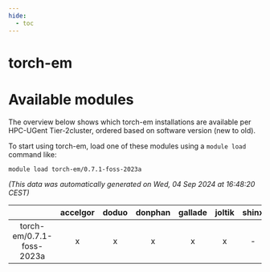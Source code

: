 ```yaml
---
hide:
  - toc
---
```


torch-em
========

# Available modules


The overview below shows which torch-em installations are available per HPC-UGent Tier-2cluster, ordered based on software version (new to old).

To start using torch-em, load one of these modules using a `module load` command like:

```shell
module load torch-em/0.7.1-foss-2023a
```

*(This data was automatically generated on Wed, 04 Sep 2024 at 16:48:20 CEST)*  

| |accelgor|doduo|donphan|gallade|joltik|shinx|skitty|
| :---: | :---: | :---: | :---: | :---: | :---: | :---: | :---: |
|torch-em/0.7.1-foss-2023a|x|x|x|x|x|-|x|
